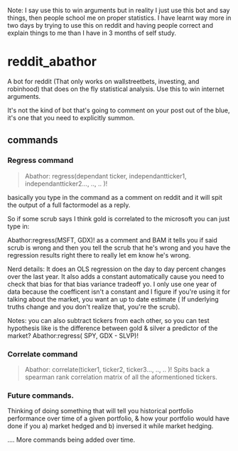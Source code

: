 Note: I say use this to win arguments but in reality I just use this bot and say things, then people school me on proper statistics. I have learnt way more in two days by trying to use this on reddit and having people correct and explain things to me than I have in 3 months of self study. 



# reddit_abathor
A bot for reddit (That only works on wallstreetbets, investing, and robinhood) that does on the fly statistical analysis. Use this to win internet arguments. 

It's not the kind of bot that's going to comment on your post out of the blue, it's one that you need to explicitly summon. 

## commands
### Regress command
> Abathor: regress(dependant ticker, independantticker1, independantticker2..., .., .. )! 

basically you type in the command as a comment on reddit and it will spit the output of a full factormodel as a reply. 

So if some scrub says I think gold is correlated to the microsoft you can just type in: 

Abathor:regress(MSFT, GDX)! as a comment and BAM it tells you if said scrub is wrong
and then you tell the scrub that he's wrong and you have the regression results right there to really let em know he's wrong.

Nerd details:
It does an OLS regression on the day to day percent changes over the last year. It also adds a constant automatically cause you need to check that bias for that bias variance tradeoff yo.
I only use one year of data because the coefficent isn't a constant and I figure if you're using it for talking about the market, you want an up to date estimate 
( If underlying truths change and you don't realize that, you're the scrub).

Notes: you can also subtract tickers from each other, so you can test hypothesis like is the difference between gold & silver a predictor of the market? Abathor:regress( SPY, GDX - SLVP)!
### Correlate command
> Abathor: correlate(ticker1, ticker2, ticker3..., .., .. )! 
Spits back a spearman rank correlation matrix of all the aformentioned tickers. 

### Future commands.
Thinking of doing something that will tell you historical portfolio performance over time of a given portfolio,  & how your portfolio would have done if you a) market hedged and b) inversed it while market hedging. 


.... More commands being added over time. 

